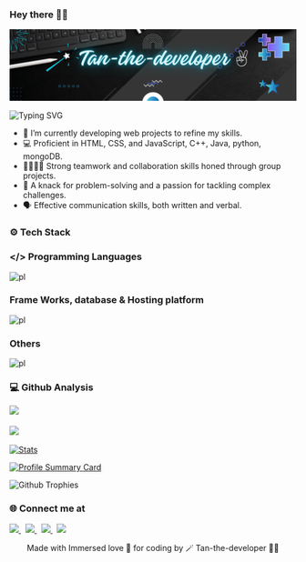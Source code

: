### Hey there 👋🏻 

![Tan-the-developer✌](https://github.com/tanishka786/tanishka786/blob/main/Black%20Bg.png)

![Typing SVG](https://readme-typing-svg.herokuapp.com?font=poppins&color=00ffff&size=24&width=600&lines=👩🏻‍💻BuddingSoftwareEngineer)

- 🌱 I’m currently developing web projects to refine my skills.
- 💻 Proficient in HTML, CSS, and JavaScript, C++, Java, python, mongoDB.
- 🫱🏼‍🫲🏻 Strong teamwork and collaboration skills honed through group projects.
- 🔧 A knack for problem-solving and a passion for tackling complex challenges.
- 🗣️ Effective communication skills, both written and verbal. 

### ⚙️ Tech Stack

### </> Programming Languages
![pl](https://skillicons.dev/icons?i=js,html,css,java,python,solidity,c,cpp)

### Frame Works, database & Hosting platform
![pl](https://skillicons.dev/icons?i=react,nodejs,mongodb,mysql,netlify,flask,express,tailwind)

### Others
![pl](https://skillicons.dev/icons?i=aws,gcp,docker,kubernetes,npm,git,github,gitlab,githubactions,vscode,windows,bash,figma,tensorflow,notion,yarn)

### 💻 Github Analysis

<p align="left"> 
  <a href="https://github.com/tanishka786"> 
    <img height="190" src="https://github-readme-stats.vercel.app/api?username=tanishka786&theme=algolia&hide_border=false&include_all_commits=false&count_private=false"/>
    <br>
    <br>
    <img height="190" src="https://nirzak-streak-stats.vercel.app/?user=tanishka786&theme=algolia&hide_border=false"/>
  </a>
</p>

<p align="left"> 
  <a href="https://github.com/tanishka786"> 
  <img height="200cm" src="https://github-readme-stats.vercel.app/api/top-langs/?username=tanishka786&theme=algolia&hide_border=false&include_all_commits=false&count_private=false&layout=compact" alt="Stats"/>
  </a>
</p>

<p align="left"> 
   <a href="https://github.com/tanishka786"> 
  <img height="200cm" src="https://github-profile-summary-cards.vercel.app/api/cards/profile-details?username=tanishka786&theme=algolia&hide_border=false" alt="Profile Summary Card"/>
   </a>
</p>

<p align="left"> 
  <img src="https://github-profile-trophy.vercel.app/?username=tanishka786&theme=algolia&hide_border=false" alt="Github Trophies"/>
</p>

### 🌐 Connect me at 

<p align="left"> 
   <a href="https://www.linkedin.com/in/tanishka-das-ce/"> 
      <img height="40cm" src="https://skillicons.dev/icons?i=linkedin"/>
   </a> &nbsp;

   <a href="https://discord.gg/SsJmsp5g"> 
      <img height="40cm" src="https://skillicons.dev/icons?i=discord"/>
   </a> &nbsp;

   <a href="https://codepen.io/@tanishkajdas"> 
      <img height="40cm" src="https://skillicons.dev/icons?i=codepen"/>
   </a> &nbsp;

   <a href="mailto:tanishkajdas.ce@gmail.com"> 
      <img height="40cm" src="https://skillicons.dev/icons?i=gmail"/>
   </a>
</p>

<p align="center"> Made with Immersed love 💖 for coding by 🪄 Tan-the-developer ✌🏻</p>





